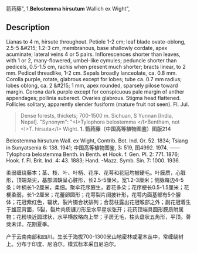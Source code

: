 箭药藤",
1.**Belostemma hirsutum** Wallich ex Wight",

## Description
Lianas to 4 m, hirsute throughout. Petiole 1-2 cm; leaf blade ovate-oblong, 2.5-5 &amp;#215; 1.2-3 cm, membranous, base shallowly cordate, apex acuminate; lateral veins 4 or 5 pairs. Inflorescences shorter than leaves, with 1 or 2, many-flowered, umbel-like cymules; peduncle shorter than pedicels, 0.5-1.5 cm, rachis when present much shorter; bracts linear, to 2 mm. Pedicel threadlike, 1-2 cm. Sepals broadly lanceolate, ca. 0.8 mm. Corolla purple, rotate, glabrous except for lobes; tube ca. 0.7 mm radius; lobes oblong, ca. 2 &amp;#215; 1 mm, apex rounded, sparsely pilose toward margin. Corona dark purple except for conspicuous pale margin of anther appendages; pollinia suberect. Ovaries glabrous. Stigma head flattened. Follicles solitary, apparently slender fusiform (mature fruit not seen). Fl. Jul.

> Dense forests, thickets; 700-1500 m. Sichuan, S Yunnan [India, Nepal].
  "Synonym": "&lt;I&gt;Tylophora belostemma &lt;/I&gt;Bentham, not &lt;I&gt;T. hirsuta&lt;/I&gt; Wight.
**1. 箭药藤（中国高等植物图鉴）图版214**

Belostemma hirsutum Wall. ex Wight, Contrib. Bot. Ind. Or. 52. 1834; Tsiang in Sunyatsenia 6: 138. 1941; 中国高等植物图鉴, 3: 519, 图4992. 1974. ——Tylophora belostemma Benth. in Benth. et Hook. f. Gen. Pl. 2: 771. 1876; Hook. f. Fl. Brit. Ind. 4: 43. 1883; Hand. -Mazz. Symb. Sin. 7: 1000. 1936.

柔弱缠绕藤本；茎、枝、叶、叶柄、花序、花萼和花冠均被硬毛。叶膜质，心脏形，顶端渐尖，基部凹缺呈心脏形，长2.5-5厘米，宽1.2-3厘米；侧脉每边4-5条；叶柄长1-2厘米，柔细。聚伞花序腋生，着花多朵；花序梗长0.5-1.5厘米；花梗柔弱，长1-2厘米；花蕾卵圆形；花萼裂片阔披针形，花萼内面基部有5个腺体；花冠紫红色，辐状，裂片镊合状排列；合蕊柱露出花冠喉部之外；副花冠着生于雄蕊背面，5裂，裂片肉质镰刀形呈水平星状张开；花药顶端具圆形膜质附属物；花粉块近圆球状，水平横放略向上举；子房无毛，柱头盘状五角形，平顶。蓇葖未详。花期夏季。

产于云南南部和四川。生长于海拔700-1300米山地密林或灌木丛中，常缠绕树上。分布于印度、尼泊尔。模式标本采自尼泊尔。
